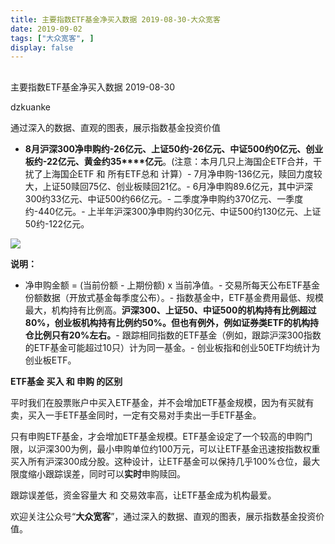 ```yaml
---
title: 主要指数ETF基金净买入数据 2019-08-30-大众宽客
date: 2019-09-02
tags: ["大众宽客", ]
display: false
---
```



## 



主要指数ETF基金净买入数据 2019-08-30




dzkuanke




通过深入的数据、直观的图表，展示指数基金投资价值

- **8月****沪深300净申购约****-26****亿元、上证50约****-26****亿元、中证500约0亿元、创业板约****-22****亿元、黄金约****35****亿元**。(注意：本月几只上海国企ETF合并，干扰了上海国企ETF 和 所有ETF总和 计算）- 7月净申购-136亿元，赎回力度较大，上证50赎回75亿、创业板赎回21亿。- 6月净申购89.6亿元，其中沪深300约33亿元、中证500约66亿元。- 二季度净申购约370亿元、一季度约-440亿元。- 上半年沪深300净申购约30亿元、中证500约130亿元、上证50约-122亿元。


<img class="rich_pages" data-ratio="1.4495614035087718" data-s="300,640" src="https://mmbiz.qpic.cn/mmbiz_png/PKw3FQPmhIhXUNicXZOyq2OCzz2JPweZAjUCZn9HibpOoJRcbadogn2iayXeAHTx7nn7tMOcyoBajptqoiaK86bz5A/640?wx_fmt=png" data-type="png" data-w="912" style=""/>

**说明：**
- 净申购金额 = (当前份额 - 上期份额) x 当前净值。- 交易所每天公布ETF基金份额数据（开放式基金每季度公布）。- 指数基金中，ETF基金费用最低、规模最大，机构持有比例高。**沪深300、上证50、中证500的机构持有比例超过80%，创业板机构持有比例约50%。但也有例外，例如证券类ETF的机构持仓比例只有20%左右。**- 跟踪相同指数的ETF基金（例如，跟踪沪深300指数的ETF基金可能超过10只）计为同一基金。- 创业板指和创业50ETF均统计为创业板ETF。






**ETF基金 买入 和 申购 的区别**



平时我们在股票账户中买入ETF基金，并不会增加ETF基金规模，因为有买就有卖，买入一手ETF基金同时，一定有交易对手卖出一手ETF基金。



只有申购ETF基金，才会增加ETF基金规模。ETF基金设定了一个较高的申购门限，以沪深300为例，最小申购单位约100万元，可以让ETF基金迅速按指数权重买入所有沪深300成分股。这种设计，让ETF基金可以保持几乎100%仓位，最大限度缩小跟踪误差，同时可以**实时**申购赎回。



跟踪误差低，资金容量大&nbsp;和 交易效率高，让ETF基金成为机构最爱。





欢迎关注公众号“**大众宽客**”，通过深入的数据、直观的图表，展示指数基金投资价值。